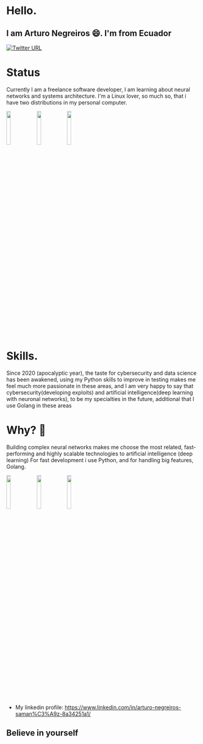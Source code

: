 
<strong>Hello.</strong>
=======

<h2>I am Arturo Negreiros 😄. I'm from Ecuador</h2>

[![Twitter URL](https://img.shields.io/twitter/url?style=social&url=https%3A%2F%2Ftwitter.com%2FDevTuron)](https://twitter.com/DevTuron)

<strong>Status</strong>
=======

Currently I am a freelance software developer, I am learning about neural networks and systems architecture. I'm a Linux lover, so much so, that i have two distributions in my personal computer. 

<p>
<img width="15%" src="https://www.vectorlogo.zone/logos/archlinux/archlinux-ar21.svg" />
<img width="15%" src="https://www.vectorlogo.zone/logos/ubuntu/ubuntu-ar21.svg" />
<img width="15%" src="https://www.vectorlogo.zone/logos/gnu_bash/gnu_bash-ar21.svg" />
</p>


<strong>Skills.</strong>
=======


<!--Three years as Python and Java Developer. Making projects with Django, Nodejs, Gorilla and Spring-boot. If I had to choose any of them as a backend, I would choose Spring-boot for its robustness. In mobile development, I would definitely choose Java for Android.

<p>
<img width="15%" src="https://www.vectorlogo.zone/logos/java/java-ar21.svg" />
<img width="15%" src="https://www.vectorlogo.zone/logos/android/android-ar21.svg" />
</p>-->

Since 2020 (apocalyptic year), the taste for cybersecurity and data science has been awakened, using my Python skills to improve in testing makes me feel much more passionate in these areas, and I am very happy to say that cybersecurity(developing exploits) and artificial intelligence(deep learning with neuronal networks), to be my specialties in the future, additional that I use Golang in these areas

<strong>Why? 🤔</strong>
=======

Building complex neural networks makes me choose the most related, fast-performing and highly scalable technologies to artificial intelligence (deep learning)
For fast development i use Python, and for handling big features, Golang.

<p>
<img width="15%" src="https://www.vectorlogo.zone/logos/golang/golang-ar21.svg" />
<img width="15%" src="https://www.vectorlogo.zone/logos/python/python-ar21.svg" />
<img width="15%" src="https://www.vectorlogo.zone/logos/linux/linux-ar21.svg" />

</p>

- My linkedin profile: https://www.linkedin.com/in/arturo-negreiros-saman%C3%A9z-8a34251a1/

## Believe in yourself
<!--
**Arturo0911/Arturo0911** is a ✨ _special_ ✨ repository because its `README.md` (this file) appears on your GitHub profile.

Here are some ideas to get you started:

- 🔭 I’m currently working on Web Frameworks and security tools...
- 🌱 I’m currently learning about Go, Python & Java...
- 👯 I’m looking to collaborate on any project ...
- 🤔 I’m looking for help with ...
- 💬 Ask me about ...
- 📫 How to reach me: ...
- 😄 Pronouns: ...
- ⚡ Fun fact: ...
-->


